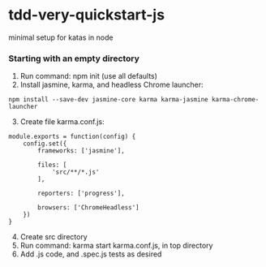 # tdd-very-quickstart-js
minimal setup for katas in node

### Starting with an empty directory
1) Run command: npm init (use all defaults)
2) Install jasmine, karma, and headless Chrome launcher:

```npm install --save-dev jasmine-core karma karma-jasmine karma-chrome-launcher```

3) Create file karma.conf.js:

```
module.exports = function(config) {
    config.set({
        frameworks: ['jasmine'],

        files: [
            'src/**/*.js'
        ],

        reporters: ['progress'],

        browsers: ['ChromeHeadless']
    })
}
```
4) Create src directory
5) Run command: karma start karma.conf.js, in top directory
6) Add .js code, and .spec.js tests as desired
